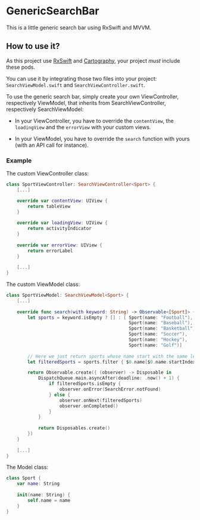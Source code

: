 # GenericSearchBar
This is a little generic search bar using RxSwift and MVVM.

## How to use it?
As this project use [RxSwift](https://github.com/ReactiveX/RxSwift) and [Cartography](https://github.com/robb/Cartography), your project *must* include these pods.

You can use it by integrating those two files into your project: `SearchViewModel.swift` and `SearchViewController.swift`.

To use the generic search bar, simply create your own ViewController, respectively ViewModel, that inherits from SearchViewController, respectively SearchViewModel: 

- In your ViewController, you have to override the `contentView`, the `loadingView` and the `errorView` with your custom views.

- In your ViewModel, you have to override the `search` function with yours (with an API call for instance).

### Example

The custom ViewController class:

```Swift
class SportViewController: SearchViewController<Sport> {
    [...]

    override var contentView: UIView {
        return tableView
    }
    
    override var loadingView: UIView {
        return activityIndicator
    }
    
    override var errorView: UIView {
        return errorLabel
    }
    
    [...]
}
```

The custom ViewModel class:

```Swift
class SportViewModel: SearchViewModel<Sport> {
    [...]
    
    override func search(with keyword: String) -> Observable<[Sport]> {
        let sports = keyword.isEmpty ? [] : [ Sport(name: "Football"),
                                              Sport(name: "Baseball"),
                                              Sport(name: "Basketball"),
                                              Sport(name: "Soccer"),
                                              Sport(name: "Hockey"),
                                              Sport(name: "Golf")]
                                           
        // Here we just return sports whose name start with the same letter than the keyword.
        let filteredSports = sports.filter { $0.name[$0.name.startIndex] == keyword[keyword.startIndex] }

        return Observable.create({ (observer) -> Disposable in
            DispatchQueue.main.asyncAfter(deadline: .now() + 1) {
                if filteredSports.isEmpty {
                    observer.onError(SearchError.notFound)
                } else {
                    observer.onNext(filteredSports)
                    observer.onCompleted()
                }
            }
            
            return Disposables.create()
        })
    }
    
    [...]
}
```

The Model class:
```Swift
class Sport {
    var name: String
    
    init(name: String) {
        self.name = name
    }
}
```
